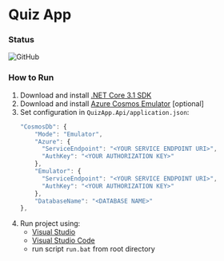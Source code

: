 # Quiz App

### Status
![GitHub](https://github.com/krzysztof-gwozdz/QuizApp.Backend/workflows/GitHub/badge.svg)
### How to Run
1. Download and install [.NET Core 3.1 SDK](https://dotnet.microsoft.com/download/dotnet-core/3.1) 
2. Download and install [Azure Cosmos Emulator](https://docs.microsoft.com/en-us/azure/cosmos-db/local-emulator-release-notes) [optional] 
3. Set configuration in `QuizApp.Api/application.json`:    
    ```javascript
    "CosmosDb": {
        "Mode": "Emulator",
        "Azure": {
          "ServiceEndpoint": "<YOUR SERVICE ENDPOINT URI>",
          "AuthKey": "<YOUR AUTHORIZATION KEY>"
        },
        "Emulator": {
          "ServiceEndpoint": "<YOUR SERVICE ENDPOINT URI>",
          "AuthKey": "<YOUR AUTHORIZATION KEY>"
        },
        "DatabaseName": "<DATABASE NAME>"   
    },
    ```
4. Run project using:
    - [Visual Studio](https://visualstudio.microsoft.com/)
    - [Visual Studio Code](https://code.visualstudio.com/)
    - run script `run.bat` from root directory
